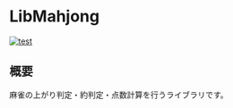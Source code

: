 # LibMahjong

[![test](https://github.com/huurou/LibMahjong/actions/workflows/test.yml/badge.svg)](https://github.com/huurou/LibMahjong/actions/workflows/test.yml)

## 概要

麻雀の上がり判定・約判定・点数計算を行うライブラリです。
